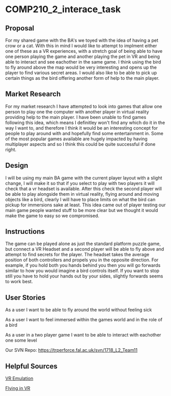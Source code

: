 # COMP210_2_interace_task

## Proposal

For my shared game with the BA's we toyed with the idea of having a pet crow or a cat. With this in mind I would like to attempt to implment either one of these as a VR experiences, with a stretch goal of being able to have one person playing the game and another playing the pet in VR and being able to interact and see eachother in the same game. I think using the bird to fly around above the map would be very interesting and opens up the player to find various secret areas. I would also like to be able to pick up certain things as the bird offering another form of help to the main player.

## Market Research

For my market research I have attempted to look into games that allow one person to play one the computer with another player in virtual reality providing help to the main player. I have been unable to find games following this idea, which means I definitley won't find any which do it in the way I want to, and therefore I think it would be an interesting concept for people to play around with and hopefully find some entertainment in. Some of the most popular games available are hugely impacted by having multiplayer aspects and so I think this could be quite successful if done right.

## Design

I will be using my main BA game with the current player layout with a slight change, I will make it so that if you select to play with two players it will check that a vr headset is available. After this check the second player will be able to play alongside them in virtual reality, flying around and moving objects like a bird, clearly I will have to place limits on what the bird can pickup for immersions sake at least. This idea came out of player testing our main game people wanted stuff to be more clear but we thought it would make the game to easy so we compromised.

## Instructions

The game can be played alone as just the standard platform puzzle game, but connect a VR Headset and a second player will be able to fly above and attempt to find secrets for the player.  The headset takes the average position of both controllers and propels you in the opposite direction. For example, if you hold both you hands behind you then you will go forwards similar to how you would imagine a bird controls itself. If you want to stop still you have to hold your hands out by your sides, slightly forwards seems to work best.

## User Stories

As a user I want to be able to fly around the world without feeling sick

As a user I want to feel immersed within the games world and in the role of a bird

As a user in a two player game I want to be able to interact with eachother one some level

Our SVN Repo: https://trperforce.fal.ac.uk/svn/1718_L2_Team11

## Helpful Sources
[VR Emulation](https://developers.immerseum.io/)

[Flying in VR](https://www.youtube.com/watch?v=cKFcqBQ_lIM)
